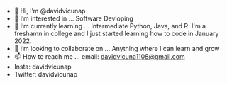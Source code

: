 - 👋 Hi, I’m @davidvicunap
- 👀 I’m interested in ... Software Devloping 
- 🌱 I’m currently learning ... Intermediate Python, Java, and R. I'm a freshamn in college and I just started learning how to code in January 2022.
- 💞️ I’m looking to collaborate on ... Anything where I can learn and grow 
- 📫 How to reach me ... email: davidvicuna1108@gmail.com
- Insta: davidvicunap 
- Twitter: davidvicunap 

<!---
davidvicunap/davidvicunap is a ✨ special ✨ repository because its `README.md` (this file) appears on your GitHub profile.
You can click the Preview link to take a look at your changes.
--->
